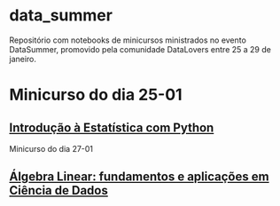# data_summer
Repositório com notebooks de minicursos ministrados no evento DataSummer, promovido pela comunidade DataLovers entre 25 a 29 de janeiro.


# Minicurso do dia 25-01
## [Introdução à Estatística com Python](#)

Minicurso do dia 27-01
## [Álgebra Linear: fundamentos e aplicações em Ciência de Dados](https://github.com/ronissonlucas/data_summer/blob/main/%C3%81lgebra%20Linear/Algebra_Linear.ipynb)
